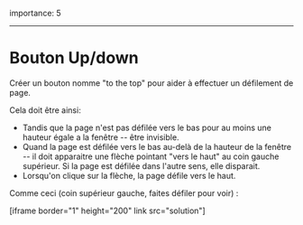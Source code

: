 importance: 5

---

# Bouton Up/down

Créer un bouton nomme "to the top" pour aider à effectuer un défilement de page.

Cela doit être ainsi:
- Tandis que la page n'est pas défilée vers le bas pour au moins une hauteur égale a la fenêtre --  être invisible.
- Quand la page est défilée vers le bas au-delà de la hauteur de la fenêtre -- il doit apparaitre une flèche pointant "vers le haut" au coin gauche supérieur.
Si la page est défilée dans l'autre sens, elle disparait.
- Lorsqu'on clique sur la flèche, la page défile vers le haut.

Comme ceci (coin supérieur gauche, faites défiler pour voir) :

[iframe border="1" height="200" link src="solution"]
